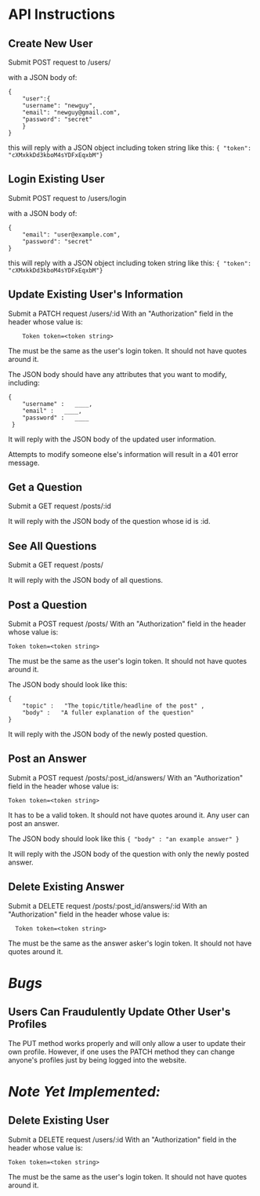 # API Instructions

## Create New User

Submit POST request to
/users/

with a JSON body of:
```
{
	"user":{
	"username": "newguy",
	"email": "newguy@gmail.com",
	"password": "secret"
	}
}
```

  this will reply with a JSON object including token string like this:
`{ "token": "cXMxkkDd3kboM4sYDFxEqxbM"}`

## Login Existing User
Submit POST request to
/users/login

with a JSON body of:
```
{
	"email": "user@example.com",
	"password": "secret"
}
```

this will reply with a JSON object including token string like this:
`{ "token": "cXMxkkDd3kboM4sYDFxEqxbM"}`

## Update Existing User's Information
  Submit a PATCH request
  /users/:id
  With an "Authorization" field in the header whose value is:

`    Token token=<token string>`

  The <token string> must be the same as the user's login token.
  It should not have quotes around it.

  The JSON body should have any attributes that you want to modify, including:
```
{
	"username" :   ____,
	"email" :   ____,
	"password" :   ____
 }
```

  It will reply with the JSON body of the updated user information.

  Attempts to modify someone else's information will result in a 401
  error message.

## Get a Question
  Submit a GET request
  /posts/:id

  It will reply with the JSON body of the question whose id is :id.

## See All Questions
  Submit a GET request
  /posts/

  It will reply with the JSON body of all questions.

## Post a Question
  Submit a POST request
  /posts/
  With an "Authorization" field in the header whose value is:


`Token token=<token string>`


  The <token string> must be the same as the user's login token.
  It should not have quotes around it.

  The JSON body should look like this:
```
{
	"topic" :   "The topic/title/headline of the post" ,
	"body" :   "A fuller explanation of the question"
}
```

  It will reply with the JSON body of the newly posted question.

## Post an Answer
  Submit a POST request
  /posts/:post_id/answers/
  With an "Authorization" field in the header whose value is:

`Token token=<token string>`

  It has to be a valid token. It should not have quotes around it.
  Any user can post an answer.

  The JSON body should look like this
`{ "body" : "an example answer" }`

  It will reply with the JSON body of the question with only the newly
  posted answer.

## Delete Existing Answer
Submit a DELETE request
/posts/:post_id/answers/:id
With an "Authorization" field in the header whose value is:

`  Token token=<token string>`

The <token string> must be the same as the answer asker's login token.
It should not have quotes around it.

# *Bugs*
## Users Can Fraudulently Update Other User's Profiles
The PUT method works properly and will only allow a user to update their
own profile. However, if one uses the PATCH method they can change anyone's
profiles just by being logged into the website.

# *Note Yet Implemented:*
## Delete Existing User
Submit a DELETE request
/users/:id
With an "Authorization" field in the header whose value is:

`Token token=<token string>`

The <token string> must be the same as the user's login token.
It should not have quotes around it.
